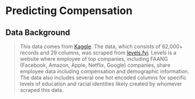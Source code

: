 # Predicting Compensation
## **Data Background**

> This data comes from [Kaggle](https://www.kaggle.com/jackogozaly/data-science-and-stem-salaries). The data, which consists of 62,000+ records and 29 columns, was scraped from [levels.fyi](http://levels.fyi). Levels is a website where employee of top companies, including FAANG (Facebook, Amazon, Apple, Netflix, Google) companies, share employee data including compensation and demographic information. The data also includes several one hot encoded columns for specific levels of education and racial identities likely created by whomever scraped this data.
